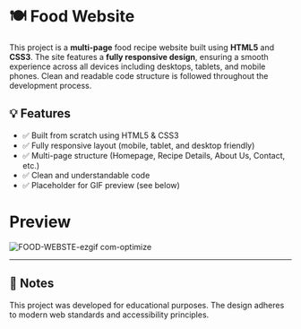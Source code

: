 # 🍽️ Food Website

This project is a **multi-page** food recipe website built using **HTML5** and **CSS3**. The site features a **fully responsive design**, ensuring a smooth experience across all devices including desktops, tablets, and mobile phones. Clean and readable code structure is followed throughout the development process.

## 💡 Features

- ✅ Built from scratch using HTML5 & CSS3  
- ✅ Fully responsive layout (mobile, tablet, and desktop friendly)  
- ✅ Multi-page structure (Homepage, Recipe Details, About Us, Contact, etc.)  
- ✅ Clean and understandable code  
- ✅ Placeholder for GIF preview (see below)  


# Preview
![FOOD-WEBSTE-ezgif com-optimize](https://github.com/user-attachments/assets/cb44fc1c-a869-462a-bacf-1c0fa78bb458)

---
 ## 📌 Notes
This project was developed for educational purposes. The design adheres to modern web standards and accessibility principles.
